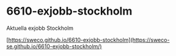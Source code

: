 # 6610-exjobb-stockholm
Aktuella exjobb Stockholm

[https://sweco.github.io/6610-exjobb-stockholm](https://sweco-se.github.io/6610-exjobb-stockholm/)
